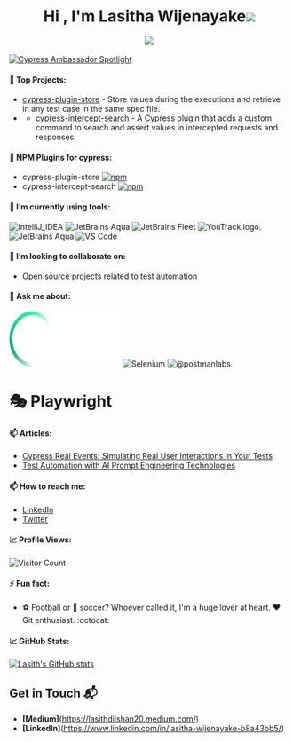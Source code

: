 <h1 align="center"><b>Hi , I'm Lasitha Wijenayake</b><img src="https://media.giphy.com/media/hvRJCLFzcasrR4ia7z/giphy.gif" width="35"></h1>

<p align="center">
  <a href="https://github.com/DenverCoder1/readme-typing-svg">
    <img src="https://readme-typing-svg.herokuapp.com?font=Time+New+Roman&color=cyan&size=35&center=true&vCenter=true&width=600&height=100&lines=Software+Developer+In+Test;Cypress+Ambassador">
  </a>
</p>


<a href="https://www.cypress.io/blog/2022/06/16/cypress-ambassador-spotlight-lasitha/">
  <img src="https://www.cypress.io/blog/content/images/2022/06/Blog_Ambassador-Spotlight_Lasitha-Wijenayake.png" alt="Cypress Ambassador Spotlight" height="300" width="600">
</a>

#### 🌟 Top Projects:

- [cypress-plugin-store](https://github.com/lasithdilshan20/cypress-plugin-store) - Store values during the executions and retrieve in any test case in the same spec file.
- - [cypress-intercept-search](https://github.com/lasithdilshan20/cypress-intercept-search) - A Cypress plugin that adds a custom command to search and assert values in intercepted requests and responses.

#### 🌟 NPM Plugins for cypress:

- cypress-plugin-store [![npm](https://img.shields.io/npm/v/cypress-plugin-store.svg)](https://www.npmjs.com/package/cypress-plugin-store)
- cypress-intercept-search [![npm](https://img.shields.io/npm/v/cypress-intercept-search.svg)](https://www.npmjs.com/package/cypress-intercept-search)

#### 🌱 I’m currently using tools:

<img src="https://resources.jetbrains.com/storage/products/company/brand/logos/IntelliJ_IDEA_icon.png" alt="IntelliJ_IDEA" width="100px" height="100px"> <img src="https://resources.jetbrains.com/storage/products/company/brand/logos/Aqua_icon.png" alt="JetBrains Aqua" width="100px" height="100px"> <img src="https://resources.jetbrains.com/storage/products/company/brand/logos/Fleet_icon.png" alt="JetBrains Fleet" width="100px" height="100px"> <img src="https://resources.jetbrains.com/storage/products/company/brand/logos/YouTrack_icon.png" alt="YouTrack logo." width="100px" height="100px"> <img src="https://resources.jetbrains.com/storage/products/company/brand/logos/Aqua_icon.png" alt="JetBrains Aqua" width="100px" height="100px"> <img src="https://code.visualstudio.com/assets/images/code-stable.png" alt="VS Code" width="75px" height="75px">

#### 👯 I’m looking to collaborate on:

- Open source projects related to test automation

#### 💬 Ask me about:

<img alt="Cypress Logo" src="https://github.com/cypress-io/cypress/raw/develop/assets/cypress-logo-dark.png" width="200px" height="100px">    <img src="https://selenium.dev/images/selenium_logo_square_green.png" width="100" alt="Selenium" height="100px">  <img src="https://avatars.githubusercontent.com/u/10251060?s=200&amp;v=4" width="100" height="100" alt="@postmanlabs"> <h1><g-emoji class="g-emoji" alias="performing_arts" fallback-src="https://github.githubassets.com/images/icons/emoji/unicode/1f3ad.png">🎭</g-emoji> Playwright</h1> 

#### 📫 Articles:

- [Cypress Real Events: Simulating Real User Interactions in Your Tests](https://www.linkedin.com/pulse/cypress-real-events-simulating-user-interactions-your-wijenayake)
- [Test Automation with AI Prompt Engineering Technologies](https://www.linkedin.com/pulse/test-automation-ai-prompt-engineering-technologies-lasitha-wijenayake)

#### 📫 How to reach me:

- [LinkedIn](https://www.linkedin.com/in/lasitha-wijenayake-b8a43bb5/)
- [Twitter](https://twitter.com/lasithdilshan20/)

#### 📈 Profile Views:

![Visitor Count](https://profile-counter.glitch.me/lasithdilshan20/count.svg)

#### ⚡ Fun fact:

- ⚽ Football or 🏈 soccer? Whoever called it, I'm a huge lover at heart. :heart: Git enthusiast. :octocat:

#### 📈 GitHub Stats:

[![Lasith's GitHub stats](https://github-readme-stats.vercel.app/api?username=lasithdilshan20&show_icons=true&theme=radical)](https://github.com/anuraghazra/github-readme-stats)

## Get in Touch 📬

- **[Medium]**(https://lasithdilshan20.medium.com/)
- **[LinkedIn]**(https://www.linkedin.com/in/lasitha-wijenayake-b8a43bb5/)

